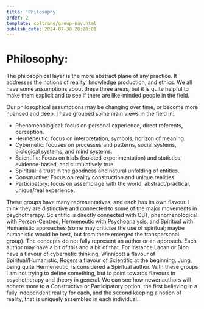 ```yaml
---
title: 'Philosophy'
order: 2
template: coltrane/group-nav.html
publish_date: 2024-07-30 20:20:01
---
```

# Philosophy:
The philosophical layer is the more abstract plane of any practice. It addresses the notions of reality, knowledge production, and ethics. We all have some assumptions about these three areas, but it is quite helpful to make them explicit and to see if there are like-minded people in the field.

Our philosophical assumptions may be changing over time, or become more nuanced and deep. I have grouped some main views in the field in:
-	Phenomenological: focus on personal experience, direct referents, perception.
-	Hermeneutic: focus on interpretation, symbols, horizon of meaning.
-	Cybernetic: focuses on processes and patterns, social systems, biological systems, and mind systems. 
-	Scientific: Focus on trials (isolated experimentation) and statistics, evidence-based, and cumulatively true. 
-	Spiritual: a trust in the goodness and natural unfolding of entities.
-	Constructive: Focus on reality construction and unique realities.
-	Participatory: focus on assemblage with the world, abstract/practical, unique/real experience. 

These groups have many representatives, and each has its own flavour. I think they are distinctive and connected to some of the major movements in psychotherapy. Scientific is directly connected with CBT, phenomenological with Person-Centred, Hermeneutic with Psychoanalysis, and Spiritual with Humanistic approaches (some may criticise the use of spiritual; maybe humanistic would be best, but from there emerged the transpersonal group).
The concepts do not fully represent an author or an approach. Each author may have a bit of this and a bit of that. For instance Lacan or Bion have a flavour of cybernetic thinking, Winnicott a flavour of Spiritual/Humanistic, Rogers a flavour of Scientific at the beginning. Jung, being quite Hermeneutic, is considered a Spiritual author.
With these groups I am not trying to define something, but to point towards flavours in psychotherapy and theory in general. We can see how newer authors will adhere more to a Constructive or Participatory option, the first believing in a fully independent reality for each, and the second keeping a notion of reality, that is uniquely assembled in each individual.
 
